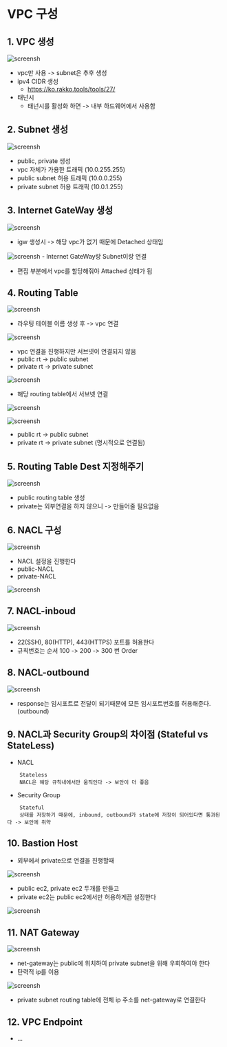 # VPC 구성

## 1. VPC 생성
![screensh](./public/vpc-create.png)

- vpc만 사용 -> subnet은 추후 생성
- ipv4 CIDR 생성
    - https://ko.rakko.tools/tools/27/
- 태넌시
    - 태넌시를 활성화 하면 -> 내부 하드웨어에서 사용함

## 2. Subnet 생성
![screensh](./public/vcp-subnet-create.png)
- public, private 생성
- vpc 자체가 가용한 트래픽 (10.0.255.255)
- public subnet 허용 트래픽 (10.0.0.255)
- private subnet 허용 트래픽 (10.0.1.255)
    

## 3. Internet GateWay 생성
![screensh](./public/igw-create.png)
- igw 생성시 -> 해당 vpc가 없기 때문에 Detached 상태임

![screensh](./public/igw-connect-vpc.png)
    - Internet GateWay랑 Subnet이랑 연결
- 편집 부분에서 vpc를 할당해줘야 Attached 상태가 됨

## 4. Routing Table
![screensh](./public/rt-create.png)
- 라우팅 테이블 이름 생성 후 -> vpc 연결

![screensh](./public/rt-list.png)
- vpc 연결을 진행하지만 서브넷이 연결되지 않음 
- public rt -> public subnet
- private rt -> private subnet

![screensh](./public/subnet-connect.png)
- 해당 routing table에서 서브넷 연결

![screensh](./public/subnet-ff.png)

![screensh](./public/subnet-result.png)
- public rt -> public subnet
- private rt -> private subnet (명시적으로 연결됨)

## 5. Routing Table Dest 지정해주기
![screensh](./public/rt-table-create.png)
- public routing table 생성
- private는 외부연결을 하지 않으니 -> 만들어줄 필요없음

## 6. NACL 구성
![screensh](./public/nacl-create.png)
- NACL 설정을 진행한다 
- public-NACL
- private-NACL

![screensh](./public/nacl-connect.png)

## 7. NACL-inboud
![screensh](./public/inbound.png)
- 22(SSH), 80(HTTP), 443(HTTPS) 포트를 허용한다
- 규칙번호는 순서 100 -> 200 -> 300 번 Order

## 8. NACL-outbound
![screensh](./public/outbound.png)
- response는 임시포트로 전달이 되기때문에 모든 임시포트번호를 허용해준다. (outbound)

## 9. NACL과 Security Group의 차이점 (Stateful vs StateLess)

- NACL

```
    Stateless
    NACL은 해당 규칙내에서만 움직인다 -> 보안이 더 좋음
```

- Security Group

```
    Stateful
    상태를 저장하기 때문에, inbound, outbound가 state에 저장이 되어있다면 통과된다 -> 보안에 취약
```

## 10. Bastion Host
- 외부에서 private으로 연결을 진행할때

![screensh](./public/basion-host-start.png)
- public ec2, private ec2 두개를 만들고
- private ec2는 public ec2에서만 허용하게끔 설정한다

![screensh](./public/bastion-host-create.png)

## 11. NAT Gateway
![screensh](./public/net-gateway.png)
- net-gateway는 public에 위치하여 private subnet을 위해 우회하여야 한다
- 탄력적 ip를 이용

![screensh](./public/net-gateway-create.png)
- private subnet routing table에 전체 ip 주소를 net-gateway로 연결한다

## 12. VPC Endpoint
- ...
